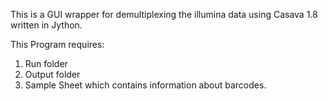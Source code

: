 This is a GUI wrapper for demultiplexing the illumina data using Casava 1.8 written in Jython.

This Program requires:

1. Run folder
2. Output folder
3. Sample Sheet which contains information about barcodes.
